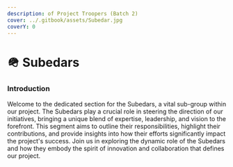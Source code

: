 ```yaml
---
description: of Project Troopers (Batch 2)
cover: ../.gitbook/assets/Subedar.jpg
coverY: 0
---
```


# 🪖 Subedars

### Introduction

Welcome to the dedicated section for the Subedars, a vital sub-group within our project. The Subedars play a crucial role in steering the direction of our initiatives, bringing a unique blend of expertise, leadership, and vision to the forefront. This segment aims to outline their responsibilities, highlight their contributions, and provide insights into how their efforts significantly impact the project's success. Join us in exploring the dynamic role of the Subedars and how they embody the spirit of innovation and collaboration that defines our project.
